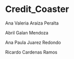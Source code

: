# Credit_Coaster

Ana Valeria Araiza Peralta

Abril Galan Mendoza

Ana Paula Juarez Redondo

Ricardo Cardenas Ramos 

